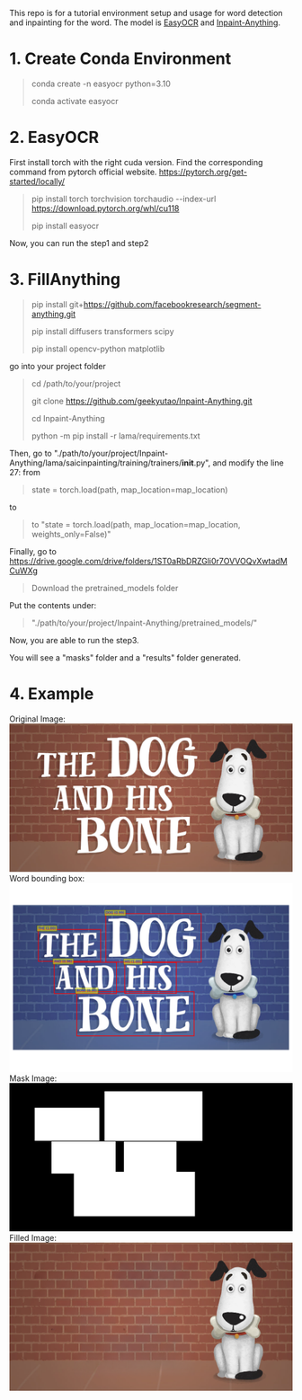 This repo is for a tutorial environment setup and usage for word detection and inpainting for the word.
The model is [EasyOCR](https://github.com/JaidedAI/EasyOCR) and [Inpaint-Anything](https://github.com/geekyutao/Inpaint-Anything?tab=readme-ov-file).


# 1. Create Conda Environment
> conda create -n easyocr python=3.10
> 
> conda activate easyocr

# 2. EasyOCR
First install torch with the right cuda version.
Find the corresponding command from pytorch official website.
https://pytorch.org/get-started/locally/
> pip install torch torchvision torchaudio --index-url https://download.pytorch.org/whl/cu118
> 
>  pip install easyocr

Now, you can run the step1 and step2

# 3. FillAnything
> pip install git+https://github.com/facebookresearch/segment-anything.git
> 
> pip install diffusers transformers scipy
> 
> pip install opencv-python matplotlib

go into your project folder
> cd /path/to/your/project
> 
> git clone https://github.com/geekyutao/Inpaint-Anything.git
> 
> cd Inpaint-Anything
> 
> python -m pip install -r lama/requirements.txt 
> 

Then, go to "./path/to/your/project/Inpaint-Anything/lama/saicinpainting/training/trainers/__init__.py", and modify the line 27:
from
> state = torch.load(path, map_location=map_location)

to
> to "state = torch.load(path, map_location=map_location, weights_only=False)"

Finally, go to https://drive.google.com/drive/folders/1ST0aRbDRZGli0r7OVVOQvXwtadMCuWXg

> Download the pretrained_models folder

Put the contents under:
> "./path/to/your/project/Inpaint-Anything/pretrained_models/" 

Now, you are able to run the step3.

You will see a "masks" folder and a "results" folder generated.

# 4. Example
Original Image: <img src="./examples/dog_texts.jpg">
Word bounding box: <img src="./usage_example/word_bbox/dog_texts/img_bbox.png">
Mask Image: <img src="./usage_example/masks/dog_texts/mask.png">
Filled Image: <img src="./usage_example/results/dog_texts/inpainted_with_mask.png">